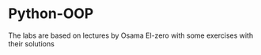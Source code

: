 # Python-OOP

The labs are based on lectures by Osama El-zero with some exercises with their solutions  
